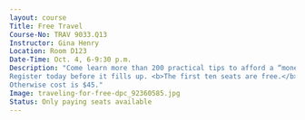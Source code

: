 ```yaml
---
layout: course
Title: Free Travel
Course-No: TRAV 9033.Q13
Instructor: Gina Henry
Location: Room D123
Date-Time: Oct. 4, 6-9:30 p.m.
Description: "Come learn more than 200 practical tips to afford a “moneymaking travel lifestyle.” For the past 25 years, the presenter, Gina Henry, has gone on free vacations whenever and wherever  she wants. She often makes additional income on vacation. Find out how she does it. Whether you’re near retirement, already retired, changing careers, or a student, these practical money-making ideas offer you free travel opportunities, fun work-vacations, and new careers that offer more time off to travel & possible vacation tax deductions. This class is offered only one time this year!
Register today before it fills up. <b>The first ten seats are free.</b>
Otherwise cost is $45."
Image: traveling-for-free-dpc_92360585.jpg
Status: Only paying seats available
---
```

